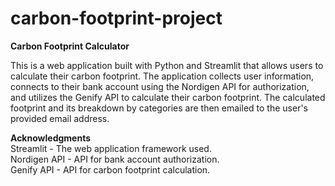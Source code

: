 # carbon-footprint-project

**Carbon Footprint Calculator**  

This is a web application built with Python and Streamlit that allows users to calculate their carbon footprint. The application collects user information, connects to their bank account using the Nordigen API for authorization, and utilizes the Genify API to calculate their carbon footprint. The calculated footprint and its breakdown by categories are then emailed to the user's provided email address.

**Acknowledgments**    
Streamlit - The web application framework used.  
Nordigen API - API for bank account authorization.  
Genify API - API for carbon footprint calculation.  
